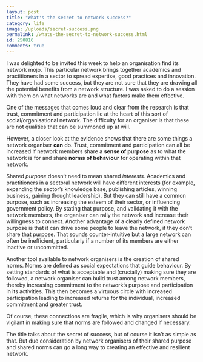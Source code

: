 ```yaml
---
layout: post
title: "What's the secret to network success?"
category: life
image: /uploads/secret-success.png
permalink: /whats-the-secret-to-network-success.html
id: 250816
comments: true
---
```



I was delighted to be invited this week to help an organisation find its network mojo. This particular network brings together academics and practitioners in a sector to spread expertise, good practices and innovation. They have had some success, but they are not sure that they are drawing all the potential benefits from a network structure. I was asked to do a session with them on what networks are and what factors make them effective.

One of the messages that comes loud and clear from the research is that trust, commitment and participation lie at the heart of this sort of social/organisational network. The difficulty for an organiser is that these are not qualities that can be summoned up at will.

However, a closer look at the evidence shows that there are some things a network organiser **can** do. Trust, commitment and participation can all be increased if network members share a **sense of purpose** as to what the network is for and share **norms of behaviour** for operating within that network.

Shared *purpose* doesn’t need to mean shared *interests*. Academics and practitioners in a sectoral network will have different interests (for example, expanding the sector’s knowledge base, publishing articles, winning business, gaining thought leadership). But they can still have a common purpose, such as increasing the esteem of their sector, or influencing government policy. By stating that purpose, and validating it with the network members, the organiser can rally the network and increase their willingness to connect. Another advantage of a clearly defined network purpose is that it can drive some people to leave the network, if they don’t share that purpose. That sounds counter-intuitive but a large network can often be inefficient, particularly if a number of its members are either inactive or uncommitted.

Another tool available to network organisers is the creation of shared norms. Norms are defined as social expectations that guide behaviour. By setting standards of what is acceptable and (crucially) making sure they are followed, a network organiser can build trust among network members, thereby increasing commitment to the network’s purpose and participation in its activities. This then becomes a virtuous circle with increased participation leading to increased returns for the individual, increased commitment and greater trust.

Of course, these connections are fragile, which is why organisers should be vigilant in making sure that norms are followed and changed if necessary.

The title talks about the secret of success, but of course it isn’t as simple as that. But due consideration by network organisers of their shared purpose and shared norms can go a long way to creating an effective and resilient network.
